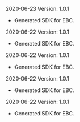 2020-06-23 Version: 1.0.1
- Generated SDK for EBC.

2020-06-22 Version: 1.0.1
- Generated SDK for EBC.

2020-06-22 Version: 1.0.1
- Generated SDK for EBC.

2020-06-22 Version: 1.0.1
- Generated SDK for EBC.

2020-06-22 Version: 1.0.1
- Generated SDK for EBC.

